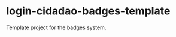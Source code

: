 login-cidadao-badges-template
=============================

Template project for the badges system.
